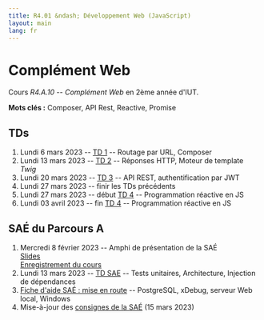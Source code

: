 ```yaml
---
title: R4.01 &ndash; Développement Web (JavaScript)
layout: main
lang: fr
---
```


# Complément Web

Cours *R4.A.10 -- Complément Web* en
2ème année d'IUT.

**Mots clés :** Composer, API Rest, Reactive, Promise


## TDs
1. Lundi 6 mars 2023 -- [TD 1](tutorials/tutorial1) -- Routage par URL, Composer
2. Lundi 13 mars 2023 -- [TD 2](tutorials/tutorial2) -- Réponses HTTP, Moteur de template *Twig* 
3. Lundi 20 mars 2023 -- [TD 3](tutorials/tutorial3) -- API REST, authentification par JWT
4. Lundi 27 mars 2023 -- finir les TDs précédents
5. Lundi 27 mars 2023 -- début [TD 4](https://gitlabinfo.iutmontp.univ-montp2.fr/r4.a.10-complementweb/TD4) -- Programmation réactive en JS
6. Lundi 03 avril 2023 -- fin [TD 4](https://gitlabinfo.iutmontp.univ-montp2.fr/r4.a.10-complementweb/TD4) -- Programmation réactive en JS

## SAÉ du Parcours A

1. Mercredi 8 février 2023 -- Amphi de présentation de la SAÉ  
   [Slides](classes/SAE4A.html)  
   [Enregistrement du cours](https://scalelite.umontpellier.fr/playback/presentation/2.3/e49b10a7c1ccf0690a9d9fd7621261207c1f81ec-1675846964015)
2. Lundi 13 mars 2023 -- [TD SAE](tutorials/tutorial_sae_tests_archi) -- Tests unitaires, Architecture, Injection de dépendances
3. [Fiche d'aide SAÉ : mise en route](https://docs.google.com/document/d/10r3KsMhyRJp3YKPRL6erLP3su77PbnM2_-oE6xxXfVI/edit?usp=sharing)
   -- PostgreSQL, xDebug, serveur Web local, Windows
4. Mise-à-jour des [consignes de la SAÉ](tutorials/consignes_SAE) (15 mars 2023) 